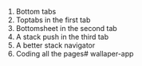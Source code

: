 1. Bottom tabs
2. Toptabs in the first tab
3. Bottomsheet in the second tab
4. A stack push in the third tab
5. A better stack navigator
6. Coding all the pages# wallaper-app
